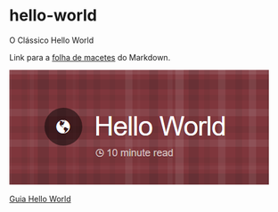 # hello-world
O Clássico Hello World

Link para a [folha de macetes](https://github.com/adam-p/markdown-here/wiki/Markdown-Cheatsheet) do Markdown.


![Logo do Guia Hello World](https://github.com/LucasSadao/hello-world/blob/edi%C3%A7%C3%B5es-no-readme/Hello-World%20Guide.PNG "Guia Hello World")

[Guia Hello World](https://guides.github.com/activities/hello-world/)
